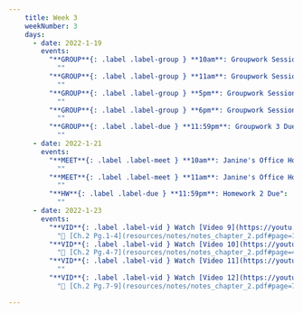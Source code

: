 ```yaml
---
    title: Week 3 
    weekNumber: 3
    days:
      - date: 2022-1-19
        events:
          "**GROUP**{: .label .label-group } **10am**: Groupwork Session":
            ""
          "**GROUP**{: .label .label-group } **11am**: Groupwork Session":
            ""
          "**GROUP**{: .label .label-group } **5pm**: Groupwork Session":
            ""
          "**GROUP**{: .label .label-group } **6pm**: Groupwork Session":
            ""
          "**GROUP**{: .label .label-due } **11:59pm**: Groupwork 3 Due":
            ""
      - date: 2022-1-21
        events:
          "**MEET**{: .label .label-meet } **10am**: Janine's Office Hours":
            ""
          "**MEET**{: .label .label-meet } **11am**: Janine's Office Hours":
            ""
          "**HW**{: .label .label-due } **11:59pm**: Homework 2 Due":
            ""
      - date: 2022-1-23
        events:
          "**VID**{: .label .label-vid } Watch [Video 9](https://youtu.be/3RiaKo2jGIk). [Blank slides](resources/lecture/lecture9.pdf). [Filled slides](resources/lecture/lecture9_annotated.pdf).":
            "📖 [Ch.2 Pg.1-4](resources/notes/notes_chapter_2.pdf#page=1)"
          "**VID**{: .label .label-vid } Watch [Video 10](https://youtu.be/Ac1EFASUA9M). [Blank slides](resources/lecture/lecture10.pdf). [Filled slides](resources/lecture/lecture10_annotated.pdf).":
            "📖 [Ch.2 Pg.4-7](resources/notes/notes_chapter_2.pdf#page=4)"
          "**VID**{: .label .label-vid } Watch [Video 11](https://youtu.be/0sWcrJSAUFQ). [Blank slides](resources/lecture/lecture11.pdf). [Filled slides](resources/lecture/lecture11_annotated.pdf).":
            ""
          "**VID**{: .label .label-vid } Watch [Video 12](https://youtu.be/bTp4vMu_9N0). [Blank slides](resources/lecture/lecture12.pdf). [Filled slides](resources/lecture/lecture12_annotated.pdf).":
            "📖 [Ch.2 Pg.7-9](resources/notes/notes_chapter_2.pdf#page=7)"

---
```

